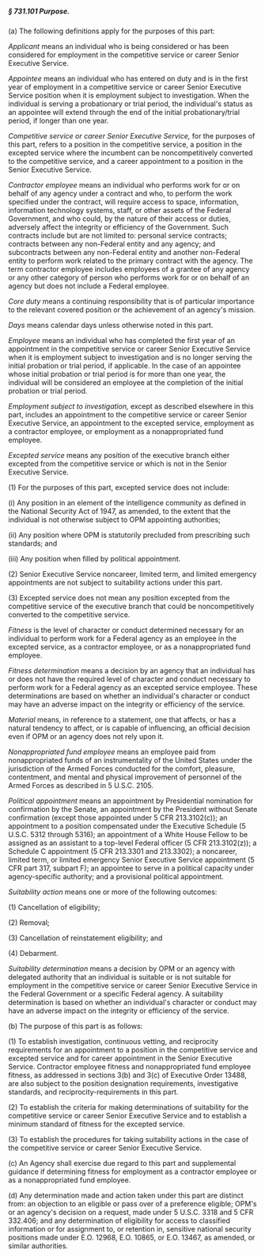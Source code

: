 ##### § 731.101 Purpose. #####

(a) The following definitions apply for the purposes of this part:

*Applicant* means an individual who is being considered or has been considered for employment in the competitive service or career Senior Executive Service.

*Appointee* means an individual who has entered on duty and is in the first year of employment in a competitive service or career Senior Executive Service position when it is employment subject to investigation. When the individual is serving a probationary or trial period, the individual's status as an appointee will extend through the end of the initial probationary/trial period, if longer than one year.

*Competitive service or career Senior Executive Service,* for the purposes of this part, refers to a position in the competitive service, a position in the excepted service where the incumbent can be noncompetitively converted to the competitive service, and a career appointment to a position in the Senior Executive Service.

*Contractor employee* means an individual who performs work for or on behalf of any agency under a contract and who, to perform the work specified under the contract, will require access to space, information, information technology systems, staff, or other assets of the Federal Government, and who could, by the nature of their access or duties, adversely affect the integrity or efficiency of the Government. Such contracts include but are not limited to: personal service contracts; contracts between any non-Federal entity and any agency; and subcontracts between any non-Federal entity and another non-Federal entity to perform work related to the primary contract with the agency. The term contractor employee includes employees of a grantee of any agency or any other category of person who performs work for or on behalf of an agency but does not include a Federal employee.

*Core duty* means a continuing responsibility that is of particular importance to the relevant covered position or the achievement of an agency's mission.

*Days* means calendar days unless otherwise noted in this part.

*Employee* means an individual who has completed the first year of an appointment in the competitive service or career Senior Executive Service when it is employment subject to investigation and is no longer serving the initial probation or trial period, if applicable. In the case of an appointee whose initial probation or trial period is for more than one year, the individual will be considered an employee at the completion of the initial probation or trial period.

*Employment subject to investigation,* except as described elsewhere in this part, includes an appointment to the competitive service or career Senior Executive Service, an appointment to the excepted service, employment as a contractor employee, or employment as a nonappropriated fund employee.

*Excepted service* means any position of the executive branch either excepted from the competitive service or which is not in the Senior Executive Service.

(1) For the purposes of this part, excepted service does not include:

(i) Any position in an element of the intelligence community as defined in the National Security Act of 1947, as amended, to the extent that the individual is not otherwise subject to OPM appointing authorities;

(ii) Any position where OPM is statutorily precluded from prescribing such standards; and

(iii) Any position when filled by political appointment.

(2) Senior Executive Service noncareer, limited term, and limited emergency appointments are not subject to suitability actions under this part.

(3) Excepted service does not mean any position excepted from the competitive service of the executive branch that could be noncompetitively converted to the competitive service.

*Fitness* is the level of character or conduct determined necessary for an individual to perform work for a Federal agency as an employee in the excepted service, as a contractor employee, or as a nonappropriated fund employee.

*Fitness determination* means a decision by an agency that an individual has or does not have the required level of character and conduct necessary to perform work for a Federal agency as an excepted service employee. These determinations are based on whether an individual's character or conduct may have an adverse impact on the integrity or efficiency of the service.

*Material* means, in reference to a statement, one that affects, or has a natural tendency to affect, or is capable of influencing, an official decision even if OPM or an agency does not rely upon it.

*Nonappropriated fund employee* means an employee paid from nonappropriated funds of an instrumentality of the United States under the jurisdiction of the Armed Forces conducted for the comfort, pleasure, contentment, and mental and physical improvement of personnel of the Armed Forces as described in 5 U.S.C. 2105.

*Political appointment* means an appointment by Presidential nomination for confirmation by the Senate, an appointment by the President without Senate confirmation (except those appointed under 5 CFR 213.3102(c)); an appointment to a position compensated under the Executive Schedule (5 U.S.C. 5312 through 5316); an appointment of a White House Fellow to be assigned as an assistant to a top-level Federal officer (5 CFR 213.3102(z)); a Schedule C appointment (5 CFR 213.3301 and 213.3302); a noncareer, limited term, or limited emergency Senior Executive Service appointment (5 CFR part 317, subpart F); an appointee to serve in a political capacity under agency-specific authority; and a provisional political appointment.

*Suitability action* means one or more of the following outcomes:

(1) Cancellation of eligibility;

(2) Removal;

(3) Cancellation of reinstatement eligibility; and

(4) Debarment.

*Suitability determination* means a decision by OPM or an agency with delegated authority that an individual is suitable or is not suitable for employment in the competitive service or career Senior Executive Service in the Federal Government or a specific Federal agency. A suitability determination is based on whether an individual's character or conduct may have an adverse impact on the integrity or efficiency of the service.

(b) The purpose of this part is as follows:

(1) To establish investigation, continuous vetting, and reciprocity requirements for an appointment to a position in the competitive service and excepted service and for career appointment in the Senior Executive Service. Contractor employee fitness and nonappropriated fund employee fitness, as addressed in sections 3(b) and 3(c) of Executive Order 13488, are also subject to the position designation requirements, investigative standards, and reciprocity-requirements in this part.

(2) To establish the criteria for making determinations of suitability for the competitive service or career Senior Executive Service and to establish a minimum standard of fitness for the excepted service.

(3) To establish the procedures for taking suitability actions in the case of the competitive service or career Senior Executive Service.

(c) An Agency shall exercise due regard to this part and supplemental guidance if determining fitness for employment as a contractor employee or as a nonappropriated fund employee.

(d) Any determination made and action taken under this part are distinct from: an objection to an eligible or pass over of a preference eligible; OPM's or an agency's decision on a request, made under 5 U.S.C. 3318 and 5 CFR 332.406; and any determination of eligibility for access to classified information or for assignment to, or retention in, sensitive national security positions made under E.O. 12968, E.O. 10865, or E.O. 13467, as amended, or similar authorities.